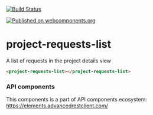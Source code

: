 [![Build Status](https://travis-ci.org/advanced-rest-client/api-url-data-model.svg?branch=stage)](https://travis-ci.org/advanced-rest-client/project-requests-list)

[![Published on webcomponents.org](https://img.shields.io/badge/webcomponents.org-published-blue.svg)](https://www.webcomponents.org/element/advanced-rest-client/project-requests-list)

# project-requests-list

A list of requests in the project details view

<!---
```
<custom-element-demo>
  <template>
    <link rel="import" href="project-requests-list.html">
    <next-code-block></next-code-block>
  </template>
</custom-element-demo>
```
-->

```html
<project-requests-list></project-requests-list>
```

### API components

This components is a part of API components ecosystem: https://elements.advancedrestclient.com/
